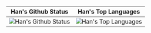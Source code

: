 
<!-- <img align="right" src="https://github-readme-stats.vercel.app/api/top-langs/?username=yang-han&layout=compact" />
<img src="https://github-readme-stats.vercel.app/api?username=yang-han&show_icons=true&theme=default&custom_title=Han%27s%20Github%20Status" /> -->

 Han's Github Status             |  Han's Top Languages 
--|--
![Han's Github Status](https://github-readme-stats.vercel.app/api?username=yang-han&show_icons=true&theme=default&hide_title=true)  |  ![Han's Top Languages](https://github-readme-stats.vercel.app/api/top-langs/?username=yang-han&layout=compact&theme=default&hide_title=true)

<!-- 
![Han's Github Status](https://github-readme-stats.vercel.app/api?username=yang-han&show_icons=true&theme=default&custom_title=Han%27s%20Github%20Status)

![Han's Top Languages](https://github-readme-stats.vercel.app/api/top-langs/?username=yang-han&layout=compact&theme=default)
 -->
 
 
 
<!--
**yang-han/yang-han** is a ✨ _special_ ✨ repository because its `README.md` (this file) appears on your GitHub profile.
Here are some ideas to get you started:

- 🔭 I’m currently working on ...
- 🌱 I’m currently learning ...
- 👯 I’m looking to collaborate on ...
- 🤔 I’m looking for help with ...
- 💬 Ask me about ...
- 📫 How to reach me: ...
- 😄 Pronouns: ...
- ⚡ Fun fact: ...
-->
